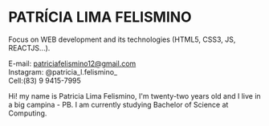 # PATRÍCIA LIMA FELISMINO 

Focus on WEB development and its technologies (HTML5, CSS3, JS, REACTJS...).

 E-mail: patriciafelismino12@gmail.com     
 Instagram: @patricia_l.felismino_            
 Cell:(83) 9 9415-7995

Hi! my name is Patricia Lima Felismino, I'm twenty-two years old and I live in a big campina - PB. I am currently studying Bachelor of Science at Computing.
